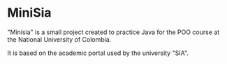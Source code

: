 # MiniSia

"Minisia" is a small project created to practice Java for the POO course at the National University of Colombia.

It is based on the academic portal used by the university "SIA".